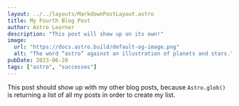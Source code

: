 ```yaml
---
layout: ../../layouts/MarkdownPostLayout.astro
title: My Fourth Blog Post
author: Astro Learner
description: "This post will show up on its own!"
image: 
  url: "https://docs.astro.build/default-og-image.png"
  alt: "The word “astro” against an illustration of planets and stars."
pubDate: 2023-06-28
tags: ["astro", "successes"]
---
```

This post should show up with my other blog posts, because `Astro.glob()` is returning a list of all my posts in order to create my list.